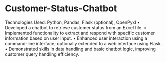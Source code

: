 # Customer-Status-Chatbot
Technologies Used: Python, Pandas, Flask (optional), OpenPyxl
• Developed a chatbot to retrieve customer status from an Excel file.
• Implemented functionality to extract and respond with specific customer information based on user input.
• Enhanced user interaction using a command-line interface; optionally extended to a web interface using Flask.
• Demonstrated skills in data handling and basic chatbot logic, improving customer query handling efficiency.

